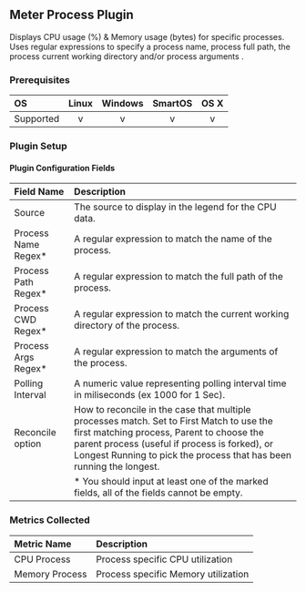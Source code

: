 Meter Process Plugin
---------------------------

Displays CPU usage (%) & Memory usage (bytes) for specific processes. Uses regular expressions to specify a process name, process full path, the process current working directory and/or process arguments .

### Prerequisites

|     OS    | Linux | Windows | SmartOS | OS X |
|:----------|:-----:|:-------:|:-------:|:----:|
| Supported |   v   |    v    |    v    |  v   |


### Plugin Setup

#### Plugin Configuration Fields
|Field Name        |Description                                                                                                                                                                                                                                                    |
|:-----------------|:--------------------------------------------------------------------------------------------------------------------------------------------------------------------------------------------------------------------------------------------------------------|
|Source            |The source to display in the legend for the CPU data.                                                                                                                                                                                                          |
|Process Name Regex*|A regular expression to match the name of the process.                                                                                                                                                                                                         |
|Process Path Regex*|A regular expression to match the full path of the process.                                                                                                                                                                                                    |
|Process CWD Regex* |A regular expression to match the current working directory of the process.                                                                                                                                                                                    |
|Process Args Regex*|A regular expression to match the arguments of the process.                                                                                                                                                                                                    |
|Polling Interval|A numeric value representing polling interval time in miliseconds (ex 1000 for 1 Sec).                                                                                                                                                                                                    |
|Reconcile option  |How to reconcile in the case that multiple processes match.  Set to First Match to use the first matching process, Parent to choose the parent process (useful if process is forked), or Longest Running to pick the process that has been running the longest.|
|                   |* You should input at least one of the marked fields, all of the fields cannot be empty.                                                                                                                                                                                                    |

### Metrics Collected

|Metric Name   |Description                                                             |
|:-------------|:-----------------------------------------------------------------------|
|CPU Process   |Process specific CPU utilization                                        |
|Memory Process|Process specific Memory utilization                                     |
